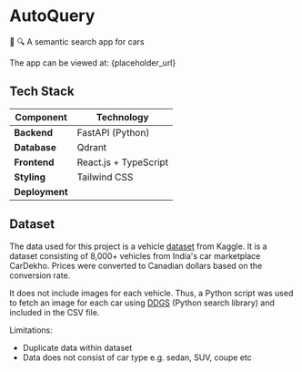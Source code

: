 # AutoQuery
🚗 🔍  A semantic search app for cars

The app can be viewed at: {placeholder_url}

## Tech Stack
| Component      | Technology     |
|----------------|----------------|
| **Backend**    | FastAPI (Python)    |
| **Database**   | Qdrant         |
| **Frontend**   | React.js + TypeScript |
| **Styling**    | Tailwind CSS   |
| **Deployment** |    |

## Dataset
The data used for this project is a vehicle [dataset](https://www.kaggle.com/datasets/nehalbirla/vehicle-dataset-from-cardekho) from Kaggle. It is a dataset consisting of 8,000+ vehicles from India's car marketplace CarDekho. Prices were converted to Canadian dollars based on the conversion rate.

It does not include images for each vehicle. Thus, a Python script was used to fetch an image for each car using [DDGS](https://pypi.org/project/ddgs/) (Python search library) and included in the CSV file.

Limitations:
- Duplicate data within dataset
- Data does not consist of car type e.g. sedan, SUV, coupe etc
